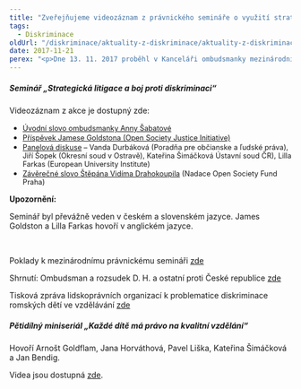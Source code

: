 ```yaml
---
title: "Zveřejňujeme videozáznam z právnického semináře o využití strategické litigace"
tags:
  - Diskriminace
oldUrl: "/diskriminace/aktuality-z-diskriminace/aktuality-z-diskriminace-2017/zverejnujeme-videozaznam-z-pravnickeho-seminare-o-vyuziti-strategicke-litigace/"
date: 2017-11-21
perex: "<p>Dne 13. 11. 2017 proběhl v Kanceláři ombudsmanky mezinárodní právnický seminář. Připravili jsme také několik videí se známými osobnostmi, na které se můžete podívat na Youtube. Tématem je právo na vzdělání.</p>"
---
```


<!-- imported from the old website -->

<h5>Seminář „Strategická litigace a boj proti diskriminaci“</h5> <p>Videozáznam z akce je dostupný zde:</p><ul><li><a href="http://ochrance.livebox.cz/VoD/20171121-130227-part0-dshlri.html" style="font-size: 12.8px;">Úvodní slovo ombudsmanky Anny Šabatové</a></li><li><a href="http://ochrance.livebox.cz/VoD/20171121-133722-part0-yerfss.html" style="font-size: 12.8px;">Příspěvek Jamese Goldstona (Open Society Justice Initiative)</a></li><li><a href="http://ochrance.livebox.cz/VoD/20171121-133420-part1-xnmtpi.html" style="font-size: 12.8px;">Panelová diskuse</a><span style="font-size: 12.8px;"> – Vanda Durbáková (Poradňa pre občianske a ľudské práva), Jiří Šopek (Okresní soud v Ostravě), Kateřina Šimáčková Ústavní soud ČR), Lilla Farkas (European University Institute)</span></li><li><a href="http://ochrance.livebox.cz/VoD/20171121-135547-part3-piwacg.html" style="font-size: 12.8px;">Závěrečné slovo Štěpána Vidíma Drahokoupila</a><span style="font-size: 12.8px;"> (Nadace Open Society Fund Praha)</span></li></ul>    <p><b>Upozornění:</b></p> <p>Seminář byl převážně veden v českém a slovenském jazyce. James Goldston a Lilla Farkas hovoří v anglickém jazyce.</p><p>    </p> <p>Poklady k mezinárodnímu právnickému semináři <a href="https://www.ochrance.cz/diskriminace/aktuality-z-diskriminace/aktuality-z-diskriminace-2017/seminar-roku-strategicka-litigace-a-boj-proti-diskriminaci/">zde</a> </p> <p>Shrnutí: Ombudsman a rozsudek D. H. a ostatní proti České republice <a href="https://www.ochrance.cz/diskriminace/aktuality-z-diskriminace/aktuality-z-diskriminace-2017/ohlednuti-ombudsman-a-rozsudek-d-h-a-ostatni-proti-ceske-republice-sedm-let-nepretrzite/">zde</a> </p> <p>Tisková zpráva lidskoprávních organizací k problematice diskriminace romských dětí ve vzdělávání <a title="Otevření do nového okna" href="http://www.equineteurope.org/IMG/pdf/dh_anniversary_text_-_cz.pdf" target="_blank">zde</a> <img alt="" src="https://www.ochrance.cz/typo3/ext/od_linkdesc/icons/external.gif" class="od_linkdesc_icon_external" /></p> <h5>Pětidílný miniseriál „Každé dítě má právo na kvalitní vzdělání“</h5> <p>Hovoří Arnošt Goldflam, Jana Horváthová, Pavel Liška, Kateřina Šimáčková a Jan Bendig.</p><p> Videa jsou dostupná <a href="https://www.youtube.com/playlist?list=PLWNv_IxgJdEJ64KhRm-7zd4uRIv7fAudT" target="_blank">zde</a>.</p>

